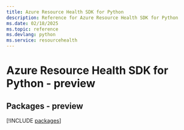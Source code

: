 ```yaml
---
title: Azure Resource Health SDK for Python
description: Reference for Azure Resource Health SDK for Python
ms.date: 02/18/2025
ms.topic: reference
ms.devlang: python
ms.service: resourcehealth
---
```

# Azure Resource Health SDK for Python - preview
## Packages - preview
[!INCLUDE [packages](resource-health-index.md)]